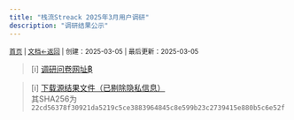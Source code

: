 ```yaml
---
title: "栈流Streack 2025年3月用户调研"
description: "调研结果公示"
---
```

<small id="old_menu"><a href="/Streack/">首页</a> | <a href="/Streack/doc/">文档</a></small><small><a href="../">←返回</a> |
 创建：2025-03-05 | 最后更新：2025-03-05</small><br>

> [i] [调研问卷网址฿](https://wj.qq.com/s2/18233207/e73e/)

> [i] [下载源结果文件（已剔除隐私信息）](./22cd56378f30921da5219c5ce3883964845c8e599b23c2739415e880b5c6e52f.csv)<br>其SHA256为`22cd56378f30921da5219c5ce3883964845c8e599b23c2739415e880b5c6e52f`


<script src="https://rs.kdxiaoyi.top/res/scripts/js/sober@1.0.6.min.js"></script><script src="https://kdxiaoyi.top/Streack/page/js/pmd.js"></script><script src="https://rs.kdxiaoyi.top/res/scripts/js/pmd-reRender.min.js"></script>